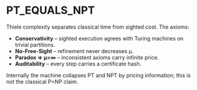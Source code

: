 # PT_EQUALS_NPT

Thiele complexity separates classical time from sighted cost. The axioms:

- **Conservativity** – sighted execution agrees with Turing machines on trivial partitions.
- **No-Free-Sight** – refinement never decreases μ.
- **Paradox ⇒ μ=∞** – inconsistent axioms carry infinite price.
- **Auditability** – every step carries a certificate hash.

Internally the machine collapses PT and NPT by pricing information; this is not the classical P=NP claim.
